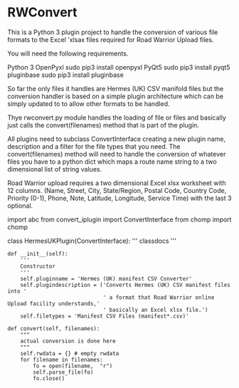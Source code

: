 # RWConvert

This is a Python 3 plugin project to handle the conversion of various
file formats to the Excel 'xlsax files required for Road Warrior
Upload files.

You will need the following requirements.

Python 3
OpenPyxl		sudo pip3 install openpyxl
PyQt5			sudo pip3 install pyqt5
pluginbase		sudo pip3 install pluginbase

So far the only files it handles are Hermes (UK) CSV manifold files but 
the conversion handler is based on a simple plugin architecture which can
be simply updated to to allow other formats to be handled.

Thye rwconvert.py module handles the loading of file or files  and basically 
just calls the convert(filenames) method that is part of the plugin.

All plugins need to subclass ConvertInterface creating a new plugin name,
description and a filter for the file types that you need. The convert(filenames)
method will need to handle the conversion of whatever files you have to
a python dict which maps a route name string to a two dimensional list of 
string values.

Road Warrior upload requires a two dimensional Excel xlsx worksheet with
12 columns. (Name, Street, City, State/Region, Postal Code, Country Code, 
Priority (0-1), Phone, Note, Latitude, Longitude, Service Time) with the last 3
optional.


import abc
from convert_iplugin import ConvertInterface
from chomp import chomp

class HermesUKPlugin(ConvertInterface):
    '''
    classdocs
    '''

    def __init__(self):
        '''
        Constructor
        ''' 
        self.pluginname = 'Hermes (UK) manifest CSV Converter'
        self.plugindescription = ('Converts Hermes (UK) CSV manifest files into '
                                  ' a format that Road Warrior online Upload facility understands,'
                                  ' basically an Excel xlsx file.')
        self.filetypes = 'Manifest CSV Files (manifest*.csv)'
 
 	def convert(self, filenames):
        """
        actual conversion is done here
        """
        self.rwdata = {} # empty rwdata
        for filename in filenames:
            fo = open(filename,  "r")
            self.parse_file(fo)
            fo.close()
         